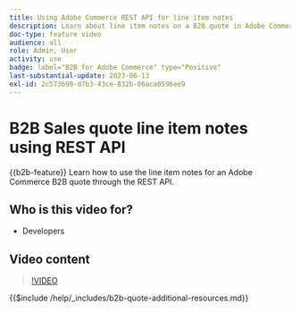 ```yaml
---
title: Using Adobe Commerce REST API for line item notes
description: Learn about line item notes on a B2B quote in Adobe Commerce using REST API
doc-type: feature video
audience: all
role: Admin, User
activity: use
badge: label="B2B for Adobe Commerce" type="Positive"
last-substantial-update: 2023-06-13
exl-id: 2c573690-d7b3-43ce-832b-06aca0596ee9
---
```

# B2B Sales quote line item notes using REST API

{{b2b-feature}}
Learn how to use the line item notes for an Adobe Commerce B2B quote through the REST API.

## Who is this video for?

- Developers

## Video content

>[!VIDEO](https://video.tv.adobe.com/v/3420418?learn=on)

{{$include /help/_includes/b2b-quote-additional-resources.md}}
